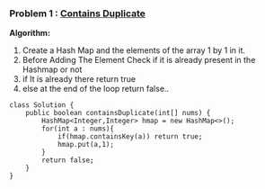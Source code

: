 ### **Problem 1 : [Contains Duplicate](https://leetcode.com/problems/contains-duplicate/submissions/1200567922/)**

**Algorithm:** 

1. Create a Hash Map and the elements of the array 1 by 1 in it.
2. Before Adding The Element Check if it is already present in the Hashmap or not
3. if It is already there return true
4. else at the end of the loop return false..

```
class Solution {
    public boolean containsDuplicate(int[] nums) {
        HashMap<Integer,Integer> hmap = new HashMap<>();
        for(int a : nums){
            if(hmap.containsKey(a)) return true;
            hmap.put(a,1);
        }
        return false;
    }
}
```